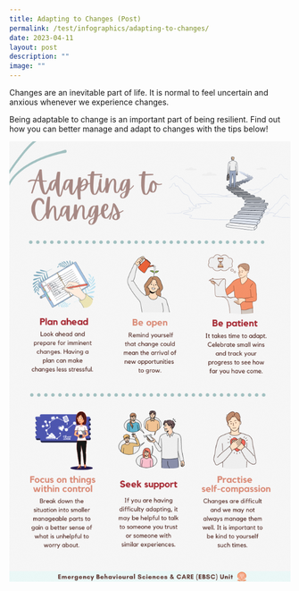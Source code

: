 ```yaml
---
title: Adapting to Changes (Post)
permalink: /test/infographics/adapting-to-changes/
date: 2023-04-11
layout: post
description: ""
image: ""
---
```

Changes are an inevitable part of life. It is normal to feel uncertain and anxious whenever we experience changes. 

Being adaptable to change is an important part of being resilient. Find out how you can better manage and adapt to changes with the tips below!

![](/images/adapting%20to%20changes%20infographic.png)